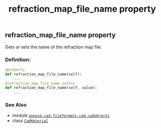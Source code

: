 ﻿---
title: refraction_map_file_name property
second_title: Aspose.CAD for Python via .NET API References
description: 
type: docs
weight: 910
url: /python-net/aspose.cad.fileformats.cad.cadobjects/cadmaterial/refraction_map_file_name/
is_root: false
---

## refraction_map_file_name property


Gets or sets the name of the refraction map file.
### Definition:
```python
@property
def refraction_map_file_name(self):
    ...
@refraction_map_file_name.setter
def refraction_map_file_name(self, value):
    ...
```

### See Also
* module [`aspose.cad.fileformats.cad.cadobjects`](../../)
* class [`CadMaterial`](/cad/python-net/aspose.cad.fileformats.cad.cadobjects/cadmaterial)
